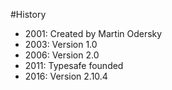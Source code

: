 #History

+ 2001: Created by Martin Odersky
+ 2003: Version 1.0
+ 2006: Version 2.0
+ 2011: Typesafe founded
+ 2016: Version 2.10.4


